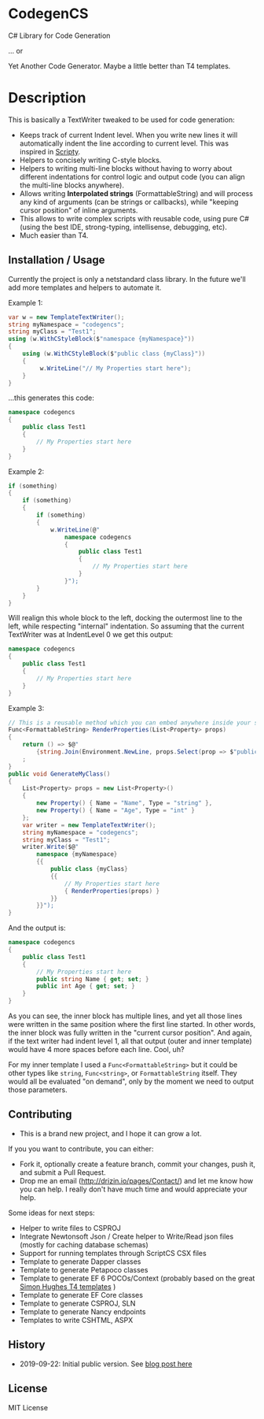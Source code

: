 # CodegenCS
C# Library for Code Generation

... or

Yet Another Code Generator. Maybe a little better than T4 templates.

# Description

This is basically a TextWriter tweaked to be used for code generation:
- Keeps track of current Indent level. When you write new lines it will automatically indent the line according to current level. 
  This was inspired in [Scripty](https://github.com/daveaglick/Scripty).
- Helpers to concisely writing C-style blocks.
- Helpers to writing multi-line blocks without having to worry about different indentations for control logic and output code (you can align the multi-line blocks anywhere).
- Allows writing **Interpolated strings** (FormattableString) and will process any kind of arguments (can be strings or callbacks), while "keeping cursor position" of inline arguments.
- This allows to write complex scripts with reusable code, using pure C# (using the best IDE, strong-typing, intellisense, debugging, etc).
- Much easier than T4.


## Installation / Usage
Currently the project is only a netstandard class library. In the future we'll add more templates and helpers to automate it.

Example 1:

```cs
var w = new TemplateTextWriter();
string myNamespace = "codegencs";
string myClass = "Test1";
using (w.WithCStyleBlock($"namespace {myNamespace}"))
{
    using (w.WithCStyleBlock($"public class {myClass}"))
    {
         w.WriteLine("// My Properties start here");
    }
}
```
...this generates this code:
```cs
namespace codegencs
{
    public class Test1
    {
        // My Properties start here
    }
}
```

Example 2:
```cs
if (something)
{
    if (something)
    {
        if (something)
        {
            w.WriteLine(@"
                namespace codegencs
                {
                    public class Test1
                    {
                        // My Properties start here
                    }
                }");
        }
    }
}
```
Will realign this whole block to the left, docking the outermost line to the left, while respecting "internal" indentation. So assuming that the current TextWriter was at IndentLevel 0 we get this output:
```cs
namespace codegencs
{
    public class Test1
    {
        // My Properties start here
    }
}
```

Example 3:
```cs
// This is a reusable method which you can embed anywhere inside your string-interpolated templates
Func<FormattableString> RenderProperties(List<Property> props)
{
    return () => $@"
        {string.Join(Environment.NewLine, props.Select(prop => $"public {prop.Type} {prop.Name} {{ get; set; }}"))}"
    ;
}
public void GenerateMyClass()
{
    List<Property> props = new List<Property>() 
	{ 
		new Property() { Name = "Name", Type = "string" }, 
		new Property() { Name = "Age", Type = "int" } 
	};
    var writer = new TemplateTextWriter();
    string myNamespace = "codegencs";
    string myClass = "Test1";
    writer.Write($@"
        namespace {myNamespace}
        {{
            public class {myClass}
            {{
                // My Properties start here
                { RenderProperties(props) }
            }}
        }}");
}
```

And the output is:
```cs
namespace codegencs
{
    public class Test1
    {
        // My Properties start here
        public string Name { get; set; }
        public int Age { get; set; }
    }
}
```
As you can see, the inner block has multiple lines, and yet all those lines were written in the same position where the first line started. In other words, the inner block was fully written in the "current cursor position". And again, if the text writer had indent level 1, all that output (outer and inner template) would have 4 more spaces before each line. Cool, uh?

For my inner template I used a `Func<FormattableString>` but it could be other types like `string`, `Func<string>`, or `FormattableString` itself. They would all be evaluated "on demand", only by the moment we need to output those parameters.

## Contributing
- This is a brand new project, and I hope it can grow a lot.

If you you want to contribute, you can either:
- Fork it, optionally create a feature branch, commit your changes, push it, and submit a Pull Request.
- Drop me an email (http://drizin.io/pages/Contact/) and let me know how you can help. I really don't have much time and would appreciate your help.

Some ideas for next steps:
- Helper to write files to CSPROJ
- Integrate Newtonsoft Json / Create helper to Write/Read json files (mostly for caching database schemas)
- Support for running templates through ScriptCS CSX files
- Template to generate Dapper classes
- Template to generate Petapoco classes
- Template to generate EF 6 POCOs/Context (probably based on the great [Simon Hughes T4 templates](https://github.com/sjh37/EntityFramework-Reverse-POCO-Code-First-Generator) )
- Template to generate EF Core classes
- Template to generate CSPROJ, SLN
- Template to generate Nancy endpoints
- Templates to write CSHTML, ASPX

## History
- 2019-09-22: Initial public version. See [blog post here](http://drizin.io/yet-another-code-generator/)

## License
MIT License

